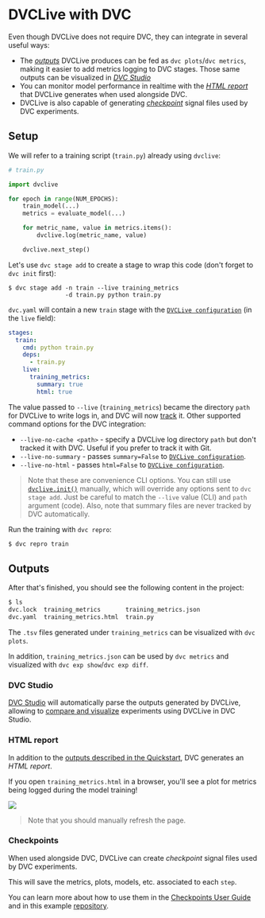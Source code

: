 # DVCLive with DVC

Even though DVCLive does not require DVC, they can integrate in several useful
ways:

- The [_outputs_](#outputs) DVCLive produces can be fed as
  `dvc plots`/`dvc metrics`, making it easier to add metrics logging to DVC
  <abbr>stages</abbr>. Those same outputs can be visualized in
  [_DVC Studio_](#dvc-studio)
- You can monitor model performance in realtime with the
  [_HTML report_](#html-report) that DVCLive generates when used alongside DVC.
- DVCLive is also capable of generating [_checkpoint_](#checkpoints) signal
  files used by DVC <abbr>experiments<abbr>.

## Setup

We will refer to a training script (`train.py`) already using `dvclive`:

```python
# train.py

import dvclive

for epoch in range(NUM_EPOCHS):
    train_model(...)
    metrics = evaluate_model(...)

    for metric_name, value in metrics.items():
        dvclive.log(metric_name, value)

    dvclive.next_step()
```

Let's use `dvc stage add` to create a stage to wrap this code (don't forget to
`dvc init` first):

```dvc
$ dvc stage add -n train --live training_metrics
                -d train.py python train.py
```

`dvc.yaml` will contain a new `train` stage with the [`DVCLive configuration`]
(in the `live` field):

```yaml
stages:
  train:
    cmd: python train.py
    deps:
      - train.py
    live:
      training_metrics:
        summary: true
        html: true
```

The value passed to `--live` (`training_metrics`) became the directory `path`
for DVCLive to write logs in, and DVC will now
[track](/doc/use-cases/versioning-data-and-model-files) it. Other supported
command options for the DVC integration:

- `--live-no-cache <path>` - specify a DVCLive log directory `path` but don't
  tracked it with DVC. Useful if you prefer to track it with Git.
- `--live-no-summary` - passes `summary=False` to [`DVCLive configuration`].
- `--live-no-html` - passes `html=False` to [`DVCLive configuration`].

> Note that these are convenience CLI options. You can still use
> [`dvclive.init()`] manually, which will override any options sent to
> `dvc stage add`. Just be careful to match the `--live` value (CLI) and `path`
> argument (code). Also, note that summary files are never tracked by DVC
> automatically.

Run the training with `dvc repro`:

```bash
$ dvc repro train
```

## Outputs

After that's finished, you should see the following content in the project:

```bash
$ ls
dvc.lock  training_metrics       training_metrics.json
dvc.yaml  training_metrics.html  train.py
```

The `.tsv` files generated under `training_metrics` can be visualized with
`dvc plots`.

In addition, `training_metrics.json` can be used by `dvc metrics` and visualized
with `dvc exp show`/`dvc exp diff`.

### DVC Studio

[DVC Studio](/docs/studio) will automatically parse the outputs generated by
DVCLive, allowing to
[compare and visualize](/docs/studio/user-guide/visualize-experiments)
experiments using DVCLive in DVC Studio.

### HTML report

In addition to the
[outputs described in the Quickstart](/docs/dvclive/user-guide/quickstart#outputs),
DVC generates an _HTML report_.

If you open `training_metrics.html` in a browser, you'll see a plot for metrics
being logged during the model training!

![](/img/dvclive_report.png)

> Note that you should manually refresh the page.

### Checkpoints

When used alongside DVC, DVCLive can create _checkpoint_ signal files used by
DVC <abbr>experiments<abbr>.

This will save the metrics, plots, models, etc. associated to each `step`.

You can learn more about how to use them in the
[Checkpoints User Guide](/docs/user-guide/experiment-management/checkpoints) and
in this example
[repository](https://github.com/iterative/dvc-checkpoints-mnist).

[`dvclive.init()`]: /doc/dvclive/api-reference/init
[`dvclive configuration`]: /doc/dvclive/api-reference/init#parameters
